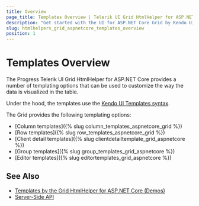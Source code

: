 ```yaml
---
title: Overview
page_title: Templates Overview | Telerik UI Grid HtmlHelper for ASP.NET Core
description: "Get started with the UI for ASP.NET Core Grid by Kendo UI and learn about the provided templating options."
slug: htmlhelpers_grid_aspnetcore_templates_overview
position: 1
---
```


# Templates Overview

The Progress Telerik UI Grid HtmlHelper for ASP.NET Core provides a number of templating options that can be used to customize the way the data is visualized in the table.

Under the hood, the templates use the [Kendo UI Templates syntax](https://docs.telerik.com/kendo-ui/framework/templates/overview).

The Grid provides the following templating options:
* [Column templates]({% slug column_templates_aspnetcore_grid %})
* [Row templates]({% slug row_templates_aspnetcore_grid %})
* [Client detail templates]({% slug clientdetailtemplate_grid_aspnetcore %})
* [Group templates]({% slug group_templates_grid_aspnetcore %})
* [Editor templates]({% slug editortemplates_grid_aspnetcore %})

## See Also

* [Templates by the Grid HtmlHelper for ASP.NET Core (Demos)](https://demos.telerik.com/aspnet-core/grid/toolbar-template)
* [Server-Side API](/api/grid)
